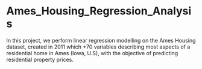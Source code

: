 # Ames_Housing_Regression_Analysis

In this project, we perform linear regression modelling on the Ames Housing dataset, created in 2011 which +70 variables describing most aspects of a residential home in Ames (Iowa, U.S), with the objective of predicting residential property prices.

